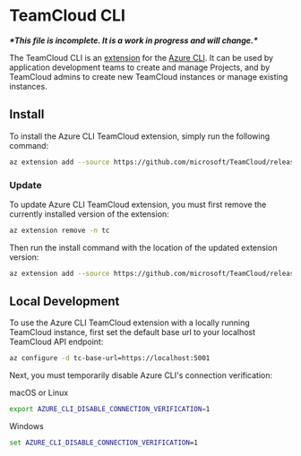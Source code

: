 # TeamCloud CLI

***\*This file is incomplete. It is a work in progress and will change.\****

The TeamCloud CLI is an [extension](https://docs.microsoft.com/en-us/cli/azure/azure-cli-extensions-overview?view=azure-cli-latest) for the [Azure CLI](https://docs.microsoft.com/en-us/cli/azure/?view=azure-cli-latest).  It can be used by application development teams to create and manage Projects, and by TeamCloud admins to create new TeamCloud instances or manage existing instances.

## Install

To install the Azure CLI TeamCloud extension, simply run the following command:

```sh
az extension add --source https://github.com/microsoft/TeamCloud/releases/download/v0.1.274/tc-0.2.2-py2.py3-none-any.whl -y
```

### Update

To update Azure CLI TeamCloud extension, you must first remove the currently installed version of the extension:

```sh
az extension remove -n tc
```

Then run the install command with the location of the updated extension version:

```sh
az extension add --source https://github.com/microsoft/TeamCloud/releases/download/v0.1.274/tc-0.2.2-py2.py3-none-any.whl -y
```

## Local Development

To use the Azure CLI TeamCloud extension with a locally running TeamCloud instance, first set the default base url to your localhost TeamCloud API endpoint:

```sh
az configure -d tc-base-url=https://localhost:5001
```

Next, you must temporarily disable Azure CLI's connection verification:

macOS or Linux

```sh
export AZURE_CLI_DISABLE_CONNECTION_VERIFICATION=1
```

Windows

```cmd
set AZURE_CLI_DISABLE_CONNECTION_VERIFICATION=1
```
